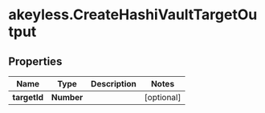# akeyless.CreateHashiVaultTargetOutput

## Properties

Name | Type | Description | Notes
------------ | ------------- | ------------- | -------------
**targetId** | **Number** |  | [optional] 


